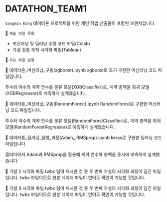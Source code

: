 # DATATHON_TEAM1

`Sangmin Kang`
데이터톤 프로젝트를 위한 개인 작업 산출물이 포함된 브랜치입니다.

📁 `제출 파일 목록`

- 머신러닝 및 딥러닝 수행 코드 파일(Colab)
- 가설 검증 목적 시각화 파일(Tableau)

📘 `주요 파일 설명`

📄 데이터톤_머신러닝_구동(xgboost).ipynb
xgboost로 초기 구현한 머신러닝 코드 파일입니다.

투수와 야수의 계약 연수를 분류 모델(XGBClassifier)로,
계약 총액을 회귀 모델(XGBRegressor)로 예측하게 설계했습니다.


📄 데이터톤_머신러닝_구동(RandomForest).ipynb
RandomForest로 구현한 머신러닝 코드 파일입니다.

투수와 야수의 계약 연수를 분류 모델(RandomForestClassifier)로,
계약 총액을 회귀 모델(RandomForestRegressor)로 예측하게 설계했습니다.

📄 데이터톤_딥러닝_실행_과정(Adam,_RMSprop).ipynb
keras로 구현한 딥러닝 코드 파일입니다.

옵티마이저 Adam과 RMSprop을 활용해 계약 연수와 총액을 동시에 예측하게 설계했습니다.

📄 가설 2 시각화 파일.twbx
팀이 제시한 것 중 두 번째 가설의 시각화 과정이 담긴 파일입니다.
twbx 파일이므로 원본 데이터 파일이 없어도 확인이 가능할 것입니다.

📄 가설 8 시각화 파일.twbx
팀이 제시한 것 중 두 번째 가설의 시각화 과정이 담긴 파일입니다.
twbx 파일이므로 원본 데이터 파일이 없어도 확인이 가능할 것입니다.
